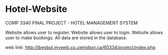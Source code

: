 # Hotel-Website
COMP 3340 FINAL PROJECT - HOTEL MANAGEMENT SYSTEM

Website allows user to register.
Website allows user to login.
Website allows user to make bookings.
All data are stored in the database.

web link: http://ibegbul.myweb.cs.uwindsor.ca/60334/project/index.php
